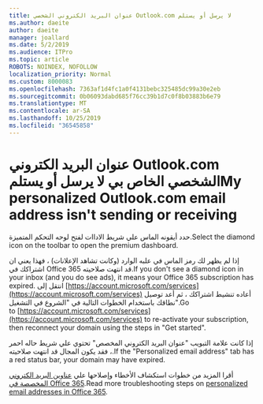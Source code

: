 ```yaml
---
title: عنوان البريد الكتروني الشخصي Outlook.com لا يرسل أو يستلم
ms.author: daeite
author: daeite
manager: joallard
ms.date: 5/2/2019
ms.audience: ITPro
ms.topic: article
ROBOTS: NOINDEX, NOFOLLOW
localization_priority: Normal
ms.custom: 8000083
ms.openlocfilehash: 7363af1d4fc1a0f4131bebc325485dc99a30e2eb
ms.sourcegitcommit: 0b06093dabd685f76cc39b1d7c0f8b03883b6e79
ms.translationtype: MT
ms.contentlocale: ar-SA
ms.lasthandoff: 10/25/2019
ms.locfileid: "36545858"
---
```

# <a name="my-personalized-outlookcom-email-address-isnt-sending-or-receiving"></a><span data-ttu-id="d97fc-102">عنوان البريد الكتروني Outlook.com الشخصي الخاص بي لا يرسل أو يستلم</span><span class="sxs-lookup"><span data-stu-id="d97fc-102">My personalized Outlook.com email address isn't sending or receiving</span></span>

<span data-ttu-id="d97fc-103">حدد أيقونه الماس علي شريط الاداات لفتح لوحه التحكم المتميزة.</span><span class="sxs-lookup"><span data-stu-id="d97fc-103">Select the diamond icon on the toolbar to open the premium dashboard.</span></span>

<span data-ttu-id="d97fc-104">إذا لم يظهر لك رمز الماس في علبه الوارد (وكانت تشاهد الإعلانات) ، فهذا يعني ان اشتراكك في Office 365 قد انتهت صلاحيته.</span><span class="sxs-lookup"><span data-stu-id="d97fc-104">If you don't see a diamond icon in your inbox (and you do see ads), it means your Office 365 subscription has expired.</span></span> <span data-ttu-id="d97fc-105">انتقل إلى [https://account.microsoft.com/services](https://account.microsoft.com/services) أعاده تنشيط اشتراكك ، ثم أعد توصيل نطاقك باستخدام الخطوات التالية في "الشروع في التشغيل".</span><span class="sxs-lookup"><span data-stu-id="d97fc-105">Go to [https://account.microsoft.com/services](https://account.microsoft.com/services) to re-activate your subscription, then reconnect your domain using the steps in "Get started".</span></span>

<span data-ttu-id="d97fc-106">إذا كانت علامة التبويب "عنوان البريد الكتروني المخصص" تحتوي علي شريط حاله احمر ، فقد يكون المجال قد انتهت صلاحيته.</span><span class="sxs-lookup"><span data-stu-id="d97fc-106">If the "Personalized email address" tab has a red status bar, your domain may have expired.</span></span>

<span data-ttu-id="d97fc-107">أقرا المزيد من خطوات استكشاف الأخطاء وإصلاحها علي [عناوين البريد الكتروني المخصصة في Office 365](https://support.office.com/article/75416a58-b225-4c02-8c07-8979403b427b?wt.mc_id=Office_Outlook_com_Alchemy).</span><span class="sxs-lookup"><span data-stu-id="d97fc-107">Read more troubleshooting steps on [personalized email addresses in Office 365](https://support.office.com/article/75416a58-b225-4c02-8c07-8979403b427b?wt.mc_id=Office_Outlook_com_Alchemy).</span></span>